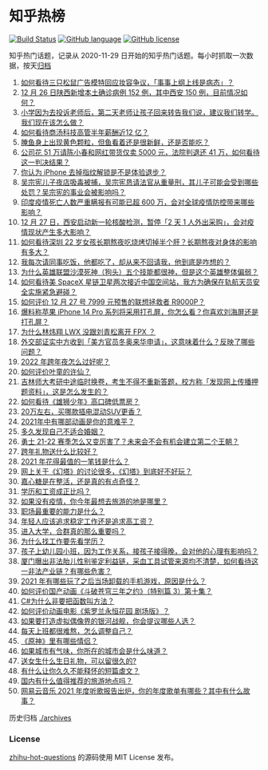 # 知乎热榜
[![Build Status](https://github.com/ToWeLong/zhihu-hot-questions/workflows/CI/badge.svg)](https://github.com/ToWeLong/zhihu-hot-questions/actions)
[![GitHub language](https://img.shields.io/badge/language-golang-orange.svg)](https://golang.org/)
[![GitHub license](https://img.shields.io/github/license/ToWeLong/zhihu-hot-questions)](https://github.com/ToWeLong/zhihu-hot-questions/blob/main/LICENSE)

知乎热门话题，记录从 2020-11-29 日开始的知乎热门话题。每小时抓取一次数据，按天[归档](./archives)

<!-- BEGIN -->

1. [如何看待三只松鼠广告模特回应妆容争议，「事事上纲上线是病态」？](https://www.zhihu.com/question/508523963)
1. [12 月 26 日陕西新增本土确诊病例 152 例，其中西安 150 例，目前情况如何？](https://www.zhihu.com/question/508509633)
1. [小学因为去投诉老师后，第二天老师让孩子回来转告我们说，建议我们转学。我们现在该怎么做？](https://www.zhihu.com/question/508059285)
1. [如何看待商汤科技高管半年薪酬近12 亿？](https://www.zhihu.com/question/507897871)
1. [腌鱼身上出现黄色颗粒，但鱼看着还是很新鲜，还是否能吃？](https://www.zhihu.com/question/508328937)
1. [公司花 51 万请陈小春和网红带货仅卖 5000 元，法院判退还 41 万，如何看待这一判决结果？](https://www.zhihu.com/question/508330086)
1. [你认为 iPhone 去掉指纹解锁是不是体验退步？](https://www.zhihu.com/question/505806112)
1. [吴宗宪儿子夜店吸毒被捕，吴宗宪恳请法官从重量刑，其儿子可能会受到哪些处罚？吴宗宪的事业会被影响吗？](https://www.zhihu.com/question/508449637)
1. [印度疫情死亡人数严重瞒报有可能已超  600 万，会对全球疫情防控带来哪些影响？](https://www.zhihu.com/question/508483330)
1. [12 月 27 日，西安启动新一轮核酸检测，暂停「2 天 1 人外出采购」，会对疫情现状产生多大影响？](https://www.zhihu.com/question/508541446)
1. [如何看待深圳 22 岁女孩长期熬夜吃烧烤切掉半个肝？长期熬夜对身体的影响有多大？](https://www.zhihu.com/question/508359074)
1. [我每次请同事吃饭，他都吃了，却从来不回请我，他到底是咋想的？](https://www.zhihu.com/question/505106561)
1. [为什么英雄联盟沙漠死神（狗头）五个技能都很神，但是这个英雄整体偏弱？](https://www.zhihu.com/question/507157038)
1. [如何看待美 SpaceX 星链卫星两次接近中国空间站，我方为确保在轨航天员安全实施紧急避碰？](https://www.zhihu.com/question/508552825)
1. [如何评价 12 月 27 号 7999 元预售的联想拯救者 R9000P？](https://www.zhihu.com/question/508503587)
1. [爆料称苹果 iPhone 14 Pro 系列将采用打孔屏，你怎么看？你喜欢刘海屏还是打孔屏？](https://www.zhihu.com/question/508067311)
1. [为什么林炜翔 LWX 没跟刘青松离开 FPX ？](https://www.zhihu.com/question/504952359)
1. [外交部证实中方收到「美方官员冬奥来华申请」，这意味着什么？反映了哪些问题？](https://www.zhihu.com/question/508593628)
1. [2022 年跨年夜怎么过好呢？](https://www.zhihu.com/question/501097116)
1. [如何评价叶童的许仙？](https://www.zhihu.com/question/45132441)
1. [吉林师大考研中途临时换卷，考生不得不重新答题，校方称「发现网上传播押题资料」，这是怎么发生的？](https://www.zhihu.com/question/508448795)
1. [如何看待《雄狮少年》高口碑低票房？](https://www.zhihu.com/question/507465329)
1. [20万左右，买哪款插电混动SUV更香？](https://www.zhihu.com/question/508063663)
1. [2021年中有哪部动画是你的意难平？](https://www.zhihu.com/question/507701842)
1. [多久发现自己不适合婚姻？](https://www.zhihu.com/question/279051205)
1. [勇士 21-22 赛季怎么又变厉害了？未来会不会有机会建立第二个王朝？](https://www.zhihu.com/question/508419562)
1. [跨年礼物送什么比较好？](https://www.zhihu.com/question/361755437)
1. [2021 年花得最值的一笔钱是什么？](https://www.zhihu.com/question/503464255)
1. [网上关于《幻塔》的讨论很多，《幻塔》到底好不好玩？](https://www.zhihu.com/question/506806668)
1. [嘉心糖是在整活，还是真的有点奇怪？](https://www.zhihu.com/question/506909005)
1. [学历和工资成正比吗？](https://www.zhihu.com/question/508097039)
1. [如果没有疫情，你今年最想去旅游的地是哪里？](https://www.zhihu.com/question/503356640)
1. [职场最重要的能力是什么？](https://www.zhihu.com/question/508168208)
1. [年轻人应该追求稳定工作还是追求高工资？](https://www.zhihu.com/question/506756831)
1. [进入大学，合群真的那么重要吗？](https://www.zhihu.com/question/507746480)
1. [为什么找工作要先看学历？](https://www.zhihu.com/question/497657796)
1. [孩子上幼儿园小班，因为工作关系，接孩子接得晚，会对他的心理有影响吗？](https://www.zhihu.com/question/318465767)
1. [厦门曝出非法胎儿性别鉴定利益链，采血工具试管来源均不清楚，如何看待这一非法产业链？有哪些危害？](https://www.zhihu.com/question/508508477)
1. [2021 年有哪些玩了之后当场卸载的手机游戏，原因是什么？](https://www.zhihu.com/question/507270870)
1. [如何评价国产动画《斗破苍穹三年之约》（特别篇 3）第十集？](https://www.zhihu.com/question/508095662)
1. [C#为什么非要把函数叫方法？](https://www.zhihu.com/question/507260300)
1. [如何评价动画电影《紫罗兰永恒花园 剧场版》？](https://www.zhihu.com/question/421699151)
1. [如果要打造虚拟偶像界的银河战舰，你会提议哪些人选？](https://www.zhihu.com/question/507225439)
1. [每天上班都很难熬，怎么调整自己？](https://www.zhihu.com/question/506652132)
1. [《原神》里有哪些情侣？](https://www.zhihu.com/question/504216443)
1. [如果城市有气味，你所在的城市会是什么味道？](https://www.zhihu.com/question/504718995)
1. [送女生什么生日礼物，可以留很久的?](https://www.zhihu.com/question/503699981)
1. [有什么让你久久不能释怀的短篇虐文？](https://www.zhihu.com/question/483473898)
1. [国内有什么值得推荐的旅游地点吗？](https://www.zhihu.com/question/502527675)
1. [网易云音乐 2021 年度听歌报告出炉，你的年度歌单有哪些？其中有什么故事？](https://www.zhihu.com/question/508505074)

<!-- END -->

历史归档 [./archives](./archives)


### License
[zhihu-hot-questions](https://github.com/towelong/zhihu-hot-questions) 的源码使用 MIT License 发布。